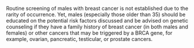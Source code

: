 Routine screening of males with breast cancer is not established due to the rarity of occurrence. Yet, males (especially those older than 35) should be educated on the potential risk factors discussed and be advised on genetic counseling if they have a family history of breast cancer (in both males and females) or other cancers that may be triggered by a BRCA gene, for example, ovarian, pancreatic, testicular, or prostate cancers.